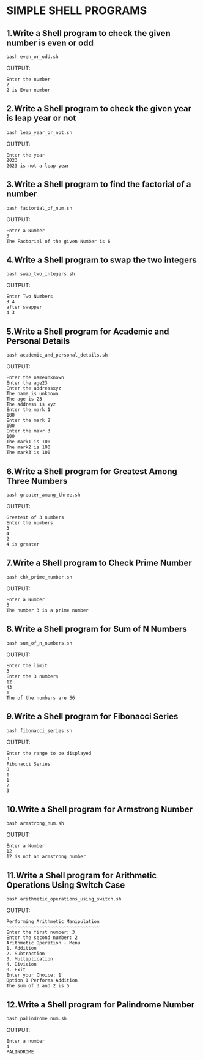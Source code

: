 # SIMPLE SHELL PROGRAMS

## 1.Write a Shell program to check the given number is even or odd

`bash even_or_odd.sh`

OUTPUT:
```
Enter the number
2
2 is Even number

```
## 2.Write a Shell program to check the given year is leap year or not

`bash leap_year_or_not.sh`

OUTPUT:
```
Enter the year
2023
2023 is not a leap year

```

## 3.Write a Shell program to find the factorial of a number

`bash factorial_of_num.sh`

OUTPUT:

```
Enter a Number
3
The Factorial of the given Number is 6

```


## 4.Write a Shell program to swap the two integers

`bash swap_two_integers.sh`

OUTPUT:

```
Enter Two Numbers
3 4
after swapper
4 3

```

## 5.Write a Shell program for Academic and Personal Details

`bash academic_and_personal_details.sh`

OUTPUT:
```
Enter the nameunknown
Enter the age23
Enter the addressxyz
The name is unknown
The age is 23
The address is xyz
Enter the mark 1
100
Enter the mark 2
100
Enter the makr 3
100
The mark1 is 100
The mark2 is 100
The mark3 is 100
```

## 6.Write a Shell program for Greatest Among Three Numbers

`bash greater_among_three.sh`

OUTPUT:
```
Greatest of 3 numbers
Enter the numbers
3
4
2
4 is greater
```

## 7.Write a Shell program to Check Prime Number

`bash chk_prime_number.sh`

OUTPUT:
```
Enter a Number
3
The number 3 is a prime number
```

## 8.Write a Shell program for Sum of N Numbers

`bash sum_of_n_numbers.sh`

OUTPUT:

```
Enter the limit
3
Enter the 3 numbers
12
43
1
The of the numbers are 56
```

## 9.Write a Shell program for Fibonacci Series

`bash fibonacci_series.sh`

OUTPUT:

```
Enter the range to be displayed
3
Fibonacci Series
0
1
1
2
3
```

## 10.Write a Shell program for Armstrong Number

`bash armstrong_num.sh`

OUTPUT:

```
Enter a Number
12
12 is not an armstrong number
```

## 11.Write a Shell program for Arithmetic Operations Using Switch Case

`bash arithmetic_operations_using_switch.sh`

OUTPUT:

```
Performing Arithmetic Manipulation
~~~~~~~~~~~~~~~~~~~~~~~~~~~~~~~~~~
Enter the first number: 3
Enter the second number: 2
Arithmetic Operation - Menu
1. Addition
2. Subtraction
3. Multiplication
4. Division
0. Exit
Enter your Choice: 1
Option 1 Performs Addition
The sum of 3 and 2 is 5
```

## 12.Write a Shell program for Palindrome Number

`bash palindrome_num.sh`

OUTPUT:

```
Enter a number
4
PALINDROME

```
